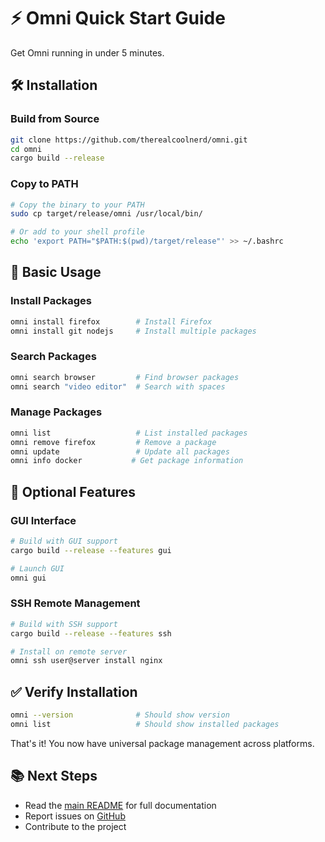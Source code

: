 # ⚡ **Omni Quick Start Guide**

Get Omni running in under 5 minutes.

## 🛠️ **Installation**

### **Build from Source**
```bash
git clone https://github.com/therealcoolnerd/omni.git
cd omni
cargo build --release
```

### **Copy to PATH** 
```bash
# Copy the binary to your PATH
sudo cp target/release/omni /usr/local/bin/

# Or add to your shell profile
echo 'export PATH="$PATH:$(pwd)/target/release"' >> ~/.bashrc
```

## 🚀 **Basic Usage**

### **Install Packages**
```bash
omni install firefox        # Install Firefox
omni install git nodejs     # Install multiple packages
```

### **Search Packages**
```bash
omni search browser         # Find browser packages
omni search "video editor"  # Search with spaces
```

### **Manage Packages**
```bash
omni list                   # List installed packages
omni remove firefox         # Remove a package
omni update                 # Update all packages
omni info docker           # Get package information
```

## 🎯 **Optional Features**

### **GUI Interface**
```bash
# Build with GUI support
cargo build --release --features gui

# Launch GUI
omni gui
```

### **SSH Remote Management**
```bash
# Build with SSH support
cargo build --release --features ssh

# Install on remote server
omni ssh user@server install nginx
```

## ✅ **Verify Installation**

```bash
omni --version              # Should show version
omni list                   # Should show installed packages
```

That's it! You now have universal package management across platforms.

## 📚 **Next Steps**

- Read the [main README](README.md) for full documentation
- Report issues on [GitHub](https://github.com/therealcoolnerd/omni/issues)
- Contribute to the project